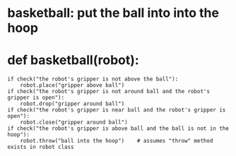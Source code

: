 # basketball: put the ball into into the hoop
# def basketball(robot):
    if check("the robot's gripper is not above the ball"):
        robot.place("gripper above ball")
    if check("the robot's gripper is not around ball and the robot's gripper is open"):
        robot.drop("gripper around ball")
    if check("the robot's gripper is near ball and the robot's gripper is open"):
        robot.close("gripper around ball")
    if check("the robot's gripper is above ball and the ball is not in the hoop"):
        robot.throw("ball into the hoop")    # assumes "throw" method exists in robot class